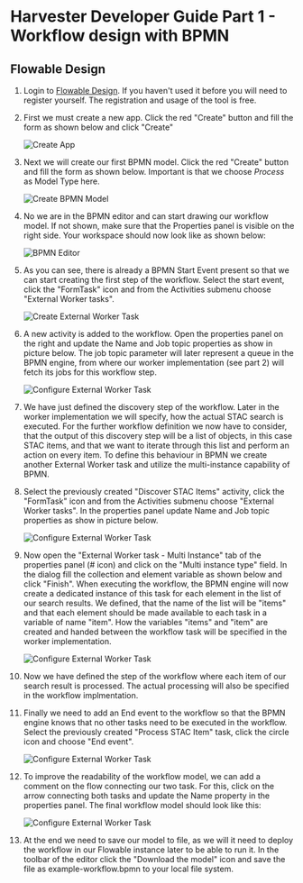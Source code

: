 # Harvester Developer Guide Part 1 - Workflow design with BPMN

## Flowable Design
   
1. Login to [Flowable Design](https://trial.flowable.com/design/). If you haven't used it before you will need to register yourself. The registration and usage of the tool is free.

1. First we must create a new app. Click the red "Create" button and fill the form as shown below and click "Create"

    ![Create App](../img/harvester-tutorial/flowable-design-create-app.png)

1. Next we will create our first BPMN model. Click the red "Create" button and fill the form as shown below. Important is that we choose *Process* as Model Type here.

    ![Create BPMN Model](../img/harvester-tutorial/flowable-design-create-process.png)

1. No we are in the BPMN editor and can start drawing our workflow model. If not shown, make sure that the Properties panel is visible on the right side. Your workspace should now look like as shown below:

    ![BPMN Editor](../img/harvester-tutorial/flowable-design-bpmn-editor.png)

1. As you can see, there is already a BPMN Start Event present so that we can start creating the first step of the workflow. Select the start event, click the "FormTask" icon and from the Activities submenu choose "External Worker tasks". 

    ![Create External Worker Task](../img/harvester-tutorial/flowable-design-create-external-worker-task.png)

1. A new activity is added to the workflow. Open the properties panel on the right and update the Name and Job topic properties as show in picture below. The job topic parameter will later represent a queue in the BPMN engine, from where our worker implementation (see part 2) will fetch its jobs for this workflow step.

    ![Configure External Worker Task](../img/harvester-tutorial/flowable-design-configure-external-task1.png)

1. We have just defined the discovery step of the workflow. Later in the worker implementation we will specify, how the actual STAC search is executed. For the further workflow definition we now have to consider, that the output of this discovery step will be a list of objects, in this case STAC items, and that we want to iterate through this list and perform an action on every item. To define this behaviour in BPMN we create another External Worker task and utilize the multi-instance capability of BPMN.

1. Select the previously created "Discover STAC Items" activity, click the "FormTask" icon and from the Activities submenu choose "External Worker tasks". In the properties panel update Name and Job topic properties as show in picture below.

    ![Configure External Worker Task](../img/harvester-tutorial/flowable-design-configure-external-task2.png)

1. Now open the "External Worker task - Multi Instance" tab of the properties panel (# icon) and click on the "Multi instance type" field. In the dialog fill the collection and element variable as shown below and click "Finish". When executing the workflow, the BPMN engine will now create a dedicated instance of this task for each element in the list of our search results. We defined, that the name of the list will be "items" and that each element should be made available to each task in a variable of name "item". How the variables "items" and "item" are created and handed between the workflow task will be specified in the worker implementation.

    ![Configure External Worker Task](../img/harvester-tutorial/flowable-editor-configure-multi-instance.png)

1. Now we have defined the step of the workflow where each item of our search result is processed. The actual processing will also be specified in the workflow implmentation.  

1. Finally we need to add an End event to the workflow so that the BPMN engine knows that no other tasks need to be executed in the workflow. Select the previously created "Process STAC Item" task, click the circle icon and choose "End event". 

    ![Configure External Worker Task](../img/harvester-tutorial/flowable-editor-end-event.png)

1. To improve the readability of the workflow model, we can add a comment on the flow connecting our two task. For this, click on the arrow connecting both tasks and update the Name property in the properties panel. The final workflow model should look like this:

    ![Configure External Worker Task](../img/harvester-tutorial/example-workflow.png)

1. At the end we need to save our model to file, as we will it need to deploy the workflow in our Flowable instance later to be able to run it. In the toolbar of the editor click the "Download the model" icon and save the file as example-workflow.bpmn to your local file system.

